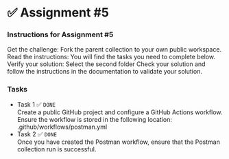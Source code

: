 # ✅ Assignment #5

### Instructions for Assignment #5
Get the challenge: Fork the parent collection to your own public workspace. Read the instructions: You will find the tasks you need to complete below. Verify your solution: Select the second folder Check your solution and follow the instructions in the documentation to validate your solution.

### Tasks <br/>
* Task 1 ✅ `DONE` <br/>
Create a public GitHub project and configure a GitHub Actions workflow. Ensure the workflow is stored in the following location: .github/workflows/postman.yml
* Task 2 ✅ `DONE` <br/>
Once you have created the Postman workflow, ensure that the Postman collection run is successful.
